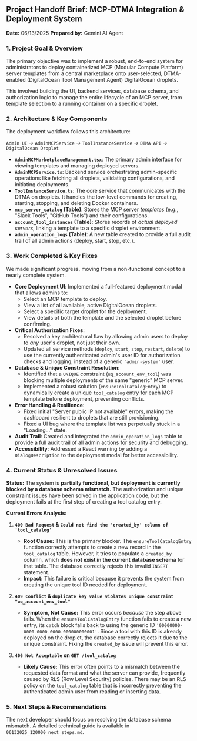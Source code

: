 ## Project Handoff Brief: MCP-DTMA Integration & Deployment System

**Date:** 06/13/2025
**Prepared by:** Gemini AI Agent

### 1. Project Goal & Overview

The primary objective was to implement a robust, end-to-end system for administrators to deploy containerized MCP (Modular Compute Platform) server templates from a central marketplace onto user-selected, DTMA-enabled (DigitalOcean Tool Management Agent) DigitalOcean droplets.

This involved building the UI, backend services, database schema, and authorization logic to manage the entire lifecycle of an MCP server, from template selection to a running container on a specific droplet.

### 2. Architecture & Key Components

The deployment workflow follows this architecture:

`Admin UI` → `AdminMCPService` → `ToolInstanceService` → `DTMA API` → `DigitalOcean Droplet`

*   **`AdminMCPMarketplaceManagement.tsx`**: The primary admin interface for viewing templates and managing deployed servers.
*   **`AdminMCPService.ts`**: Backend service orchestrating admin-specific operations like fetching all droplets, validating configurations, and initiating deployments.
*   **`ToolInstanceService.ts`**: The core service that communicates with the DTMA on droplets. It handles the low-level commands for creating, starting, stopping, and deleting Docker containers.
*   **`mcp_server_catalog` (Table)**: Stores the MCP server *templates* (e.g., "Slack Tools", "GitHub Tools") and their configurations.
*   **`account_tool_instances` (Table)**: Stores records of *actual deployed servers*, linking a template to a specific droplet environment.
*   **`admin_operation_logs` (Table)**: A new table created to provide a full audit trail of all admin actions (deploy, start, stop, etc.).

### 3. Work Completed & Key Fixes

We made significant progress, moving from a non-functional concept to a nearly complete system.

*   **Core Deployment UI**: Implemented a full-featured deployment modal that allows admins to:
    *   Select an MCP template to deploy.
    *   View a list of all available, active DigitalOcean droplets.
    *   Select a specific target droplet for the deployment.
    *   View details of both the template and the selected droplet before confirming.
*   **Critical Authorization Fixes**:
    *   Resolved a key architectural flaw by allowing admin users to deploy to *any* user's droplet, not just their own.
    *   Updated all service methods (`deploy`, `start`, `stop`, `restart`, `delete`) to use the currently authenticated admin's user ID for authorization checks and logging, instead of a generic `'admin-system'` user.
*   **Database & Unique Constraint Resolution**:
    *   Identified that a `UNIQUE` constraint (`uq_account_env_tool`) was blocking multiple deployments of the same "generic" MCP server.
    *   Implemented a robust solution (`ensureToolCatalogEntry`) to dynamically create a unique `tool_catalog` entry for each MCP template before deployment, preventing conflicts.
*   **Error Handling & Resilience**:
    *   Fixed initial "Server public IP not available" errors, making the dashboard resilient to droplets that are still provisioning.
    *   Fixed a UI bug where the template list was perpetually stuck in a "Loading..." state.
*   **Audit Trail**: Created and integrated the `admin_operation_logs` table to provide a full audit trail of all admin actions for security and debugging.
*   **Accessibility**: Addressed a React warning by adding a `DialogDescription` to the deployment modal for better accessibility.

### 4. Current Status & Unresolved Issues

**Status:** The system is **partially functional, but deployment is currently blocked by a database schema mismatch.** The authorization and unique constraint issues have been solved in the application code, but the deployment fails at the first step of creating a tool catalog entry.

**Current Errors Analysis:**

1.  **`400 Bad Request` & `Could not find the 'created_by' column of 'tool_catalog'`**
    *   **Root Cause:** This is the primary blocker. The `ensureToolCatalogEntry` function correctly attempts to create a new record in the `tool_catalog` table. However, it tries to populate a `created_by` column, which **does not exist in the current database schema** for that table. The database correctly rejects this invalid `INSERT` statement.
    *   **Impact:** This failure is critical because it prevents the system from creating the unique tool ID needed for deployment.

2.  **`409 Conflict` & `duplicate key value violates unique constraint "uq_account_env_tool"`**
    *   **Symptom, Not Cause:** This error occurs *because* the step above fails. When the `ensureToolCatalogEntry` function fails to create a new entry, its `catch` block falls back to using the generic ID `'00000000-0000-0000-0000-000000000001'`. Since a tool with this ID is already deployed on the droplet, the database correctly rejects it due to the unique constraint. Fixing the `created_by` issue will prevent this error.

3.  **`406 Not Acceptable` on `GET /tool_catalog`**
    *   **Likely Cause:** This error often points to a mismatch between the requested data format and what the server can provide, frequently caused by RLS (Row Level Security) policies. There may be an RLS policy on the `tool_catalog` table that is incorrectly preventing the authenticated admin user from reading or inserting data.

### 5. Next Steps & Recommendations

The next developer should focus on resolving the database schema mismatch. A detailed technical guide is available in `06132025_120000_next_steps.md`. 